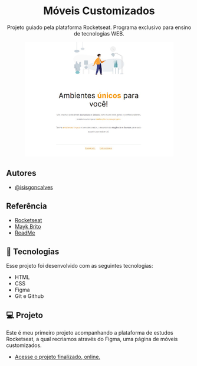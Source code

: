 <h1 align="center"> Móveis Customizados </h1>

<p align="center">
Projeto guiado pela plataforma Rocketseat. Programa exclusivo para ensino de tecnologias WEB.
</p>

<p align="center">
<img src="./images/img-git.jpg" alt="" width="80%">
</p> 

## Autores

- [@isisgoncalves](https://www.github.com/isisgoncalves)

## Referência

 - [Rocketseat](https://www.rocketseat.com.br)
 - [Mayk Brito](https://github.com/maykbrito)
 - [ReadMe](https://readme.so/pt)

## 🚀 Tecnologias

Esse projeto foi desenvolvido com as seguintes tecnologias:

- HTML
- CSS
- Figma
- Git e Github

## 💻 Projeto

Este é meu primeiro projeto acompanhando a plataforma de estudos Rocketseat, a qual recriamos através do Figma, uma página de móveis customizados.

- [Acesse o projeto finalizado, online.](https://isisgoncalves.github.io/moveis_customizados/)
